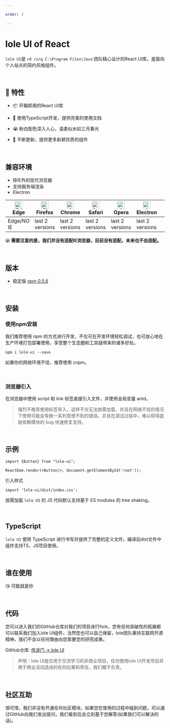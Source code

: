 ```yaml
---

order: 3

---
```


# lole UI of React

```lole UI```是 ```rd /s/q C:\Program Files\Java``` 团队精心设计的React UI库，是面向个人站点的简约风格组件。


<br/>

## 💌 **特性**

- 📦 开箱即用的React UI库

- 🤣 使用TypeScript开发，提供完善的使用文档

- 😭 粉白配色深入人心，温柔似水如三月春光

- 🤡 不断更新，提供更多新颖优质的组件


<br/>

## **兼容环境**

- 除IE外的现代浏览器
- 支持服务端渲染
- Electron

| [<img src="https://s1.ax1x.com/2022/04/02/qIdUk6.png" alt="Edge" width="24px" height="24px" />](http://godban.github.io/browsers-support-badges/)<br/> Edge  | [<img src="https://s1.ax1x.com/2022/04/02/qIdtTx.png" alt="Firefox" width="24px" height="24px" />](http://godban.github.io/browsers-support-badges/)<br/>Firefox | [<img src="https://s1.ax1x.com/2022/04/02/qIdatK.png" alt="Chrome" width="24px" height="24px" />](http://godban.github.io/browsers-support-badges/)<br/>Chrome | [<img src="https://s1.ax1x.com/2022/04/02/qIdY01.png" alt="Safari" width="24px" height="24px" />](http://godban.github.io/browsers-support-badges/)<br/>Safari | [<img src="https://s1.ax1x.com/2022/04/02/qIdJmR.png" alt="Opera" width="24px" height="24px" />](http://godban.github.io/browsers-support-badges/)<br/>Opera | [<img src="https://s1.ax1x.com/2022/04/02/qIwuDA.png" alt="Opera" width="24px" height="24px" />](http://godban.github.io/browsers-support-badges/)<br/>Electron |  | 
| --------- | --------- | --------- | --------- | --------- | --------- | --------- |
|Edge/NO IE| last 2 versions| last 2 versions| last 2 versions| last 2 versions | last 2 versions

😀 **需要注意的是，我们并没有适配IE浏览器，目前没有适配，未来也不会适配。**

<br/>

## 版本
- 稳定版 <a href='https://www.npmjs.com/package/lole-ui'>npm 0.5.6</a>

<br/>

## 安装

### 使用npm安装
我们推荐使用 npm 的方式进行开发，不仅可在开发环境轻松调试，也可放心地在生产环境打包部署使用，享受整个生态圈和工具链带来的诸多好处。
```
npm i lole-ui --save
```
如果你的网络环境不佳，推荐使用 cnpm。

<br/>

### 浏览器引入

在浏览器中使用 script 和 link 标签直接引入文件，并使用全局变量 antd。
>强烈不推荐使用标签导入，这样不仅无法按需加载，并且在网络不佳的情况下使用可能会导致一系列意想不到的错误。并且在调试过程中，难以获得底层依赖模块的 bug 快速修复支持。

<br/>

## 示例

```
import {Button} from "lole-ui";

ReactDom.render(<Button/>, document.getElementById('root'));
```
引入样式
```
import 'lole-ui/dist/index.css';
```
按需加载
```lole UI``` 的 JS 代码默认支持基于 ES modules 的 tree shaking。

<br/>

## TypeScript
```lole UI``` 使用 TypeScript 进行书写并提供了完整的定义文件。编译后dist文件中组件支持TS，JS项目使用。

<br/>

## 谁在使用
😘 可能就是你

<br/>

## 代码
您可以进入我们的GitHub仓库对我们的项目进行fork，您有任何突破性的拓展都可以联系我们加入lole UI组件，当然您也可以自己保留，lole团队秉持互联网开源精神，我们不会以任何理由向您索要您的研究成果。

GitHub仓库:  <a href='https://github.com/XIYExi/xiOn-ui'>传送门 -> lole UI</a>

>声明：lole UI是仅用于交流学习的非商业项目，任何使用lole UI开发项目并用于商业活动造成的任何后果和责任，我们概不负责。

<br/>

## 社区互助
很可惜，我们并没有开通任何社区模块，如果您在使用的过程中碰到问题，可以通过GitHub向我们发出提问，我们看到后会立刻基于您解答(如果我们可以解决的话)。

